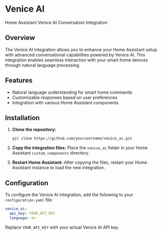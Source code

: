 # Venice AI
Home Assistant Venice AI Conversation Integration

## Overview
The Venice AI integration allows you to enhance your Home Assistant setup with advanced conversational capabilities powered by Venice AI. This integration enables seamless interaction with your smart home devices through natural language processing.

## Features
- Natural language understanding for smart home commands
- Customizable responses based on user preferences
- Integration with various Home Assistant components

## Installation

1. **Clone the repository:**
   ```bash
   git clone https://github.com/yourusername/venice_ai.git
   ```

2. **Copy the integration files:**
   Place the `venice_ai` folder in your Home Assistant `custom_components` directory.

3. **Restart Home Assistant:**
   After copying the files, restart your Home Assistant instance to load the new integration.

## Configuration
To configure the Venice AI integration, add the following to your `configuration.yaml` file:

```yaml
venice_ai:
  api_key: YOUR_API_KEY
  language: en
```

Replace `YOUR_API_KEY` with your actual Venice AI API key.
